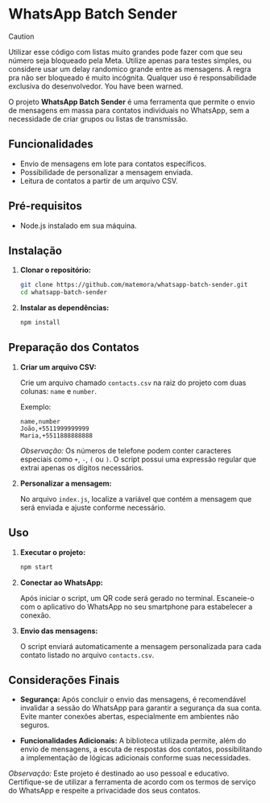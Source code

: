 # WhatsApp Batch Sender

> [!CAUTION]
> Utilizar esse código com listas muito grandes pode fazer com que seu número seja bloqueado pela Meta. Utilize apenas para testes simples, ou considere usar um delay randomico grande entre as mensagens. A regra pra não ser bloqueado é muito incógnita. Qualquer uso é responsabilidade exclusiva do desenvolvedor. You have been warned.

O projeto **WhatsApp Batch Sender** é uma ferramenta que permite o envio de mensagens em massa para contatos individuais no WhatsApp, sem a necessidade de criar grupos ou listas de transmissão.

## Funcionalidades

- Envio de mensagens em lote para contatos específicos.
- Possibilidade de personalizar a mensagem enviada.
- Leitura de contatos a partir de um arquivo CSV.

## Pré-requisitos

- Node.js instalado em sua máquina.

## Instalação

1. **Clonar o repositório:**

   ```bash
   git clone https://github.com/matemora/whatsapp-batch-sender.git
   cd whatsapp-batch-sender
   ```

2. **Instalar as dependências:**

   ```bash
   npm install
   ```

## Preparação dos Contatos

1. **Criar um arquivo CSV:**

   Crie um arquivo chamado `contacts.csv` na raiz do projeto com duas colunas: `name` e `number`.

   Exemplo:

   ```csv
   name,number
   João,+5511999999999
   Maria,+5511888888888
   ```

   *Observação:* Os números de telefone podem conter caracteres especiais como `+`, `-`, `(` ou `)`. O script possui uma expressão regular que extrai apenas os dígitos necessários.

2. **Personalizar a mensagem:**

   No arquivo `index.js`, localize a variável que contém a mensagem que será enviada e ajuste conforme necessário.

## Uso

1. **Executar o projeto:**

   ```bash
   npm start
   ```

2. **Conectar ao WhatsApp:**

   Após iniciar o script, um QR code será gerado no terminal. Escaneie-o com o aplicativo do WhatsApp no seu smartphone para estabelecer a conexão.

3. **Envio das mensagens:**

   O script enviará automaticamente a mensagem personalizada para cada contato listado no arquivo `contacts.csv`.

## Considerações Finais

- **Segurança:** Após concluir o envio das mensagens, é recomendável invalidar a sessão do WhatsApp para garantir a segurança da sua conta. Evite manter conexões abertas, especialmente em ambientes não seguros.

- **Funcionalidades Adicionais:** A biblioteca utilizada permite, além do envio de mensagens, a escuta de respostas dos contatos, possibilitando a implementação de lógicas adicionais conforme suas necessidades.

*Observação:* Este projeto é destinado ao uso pessoal e educativo. Certifique-se de utilizar a ferramenta de acordo com os termos de serviço do WhatsApp e respeite a privacidade dos seus contatos.
